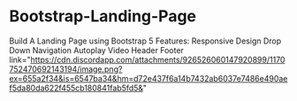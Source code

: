 # Bootstrap-Landing-Page
 Build A Landing Page using Bootstrap 5
Features:
Responsive Design
Drop Down Navigation
Autoplay Video
Header
Footer
link="https://cdn.discordapp.com/attachments/926526060147920899/1170752470692143194/image.png?ex=655a2f34&is=6547ba34&hm=d72e437f6a14b7432ab6037e7486e490aef5da80da622f455cb180841fab5fd5&"
